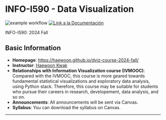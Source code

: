 # INFO-I590 - Data Visualization

![example workflow](https://github.com/yy/dviz-course/actions/workflows/main.yml/badge.svg)
<a href="https://yy.github.io/dviz-course/"><img alt="Link a la Documentación" src="https://img.shields.io/badge/docs-link-brightgreen"></a>

INFO-I590: 2024 Fall 

## Basic Information

- **Homepage**: https://haewoon.github.io/dviz-course-2024-fall/
- **Instructor**: [Haewoon Kwak](http://soda-labo.github.io) 
- **Relationships with Information Visualization course (IVMOOC)**: Compared with the IVMOOC, this course is more geared towards fundamental statistical visualizations and exploratory data analysis, using Python stack. Therefore, this course may be suitable for students who pursue their careers in research, developement, data analysis, and so on. 
- **Announcements**: All announcements will be sent via Canvas. 
- **Syllabus**: You can download the syllabus on Canvas. 

----
